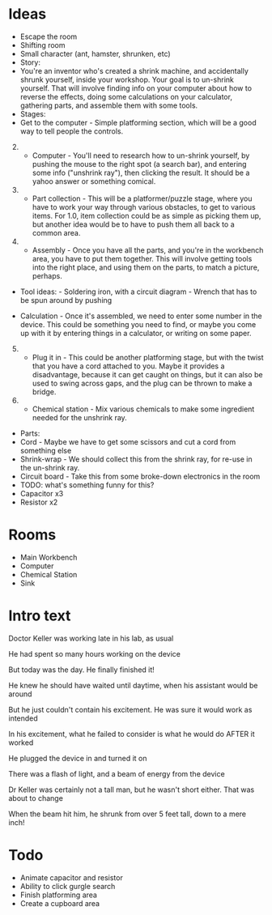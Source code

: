 # Ideas
- Escape the room
- Shifting room
- Small character (ant, hamster, shrunken, etc)
 - Story:
  - You're an inventor who's created a shrink machine, and accidentally shrunk yourself, inside your workshop. Your goal is to un-shrink yourself. That will involve finding info on your computer about how to reverse the effects, doing some calculations on your calculator, gathering parts, and assemble them with some tools.
 - Stages:
  - Get to the computer - Simple platforming section, which will be a good way to tell people the controls.
  
  2. - Computer - You'll need to research how to un-shrink yourself, by pushing the mouse to the right spot (a search bar), and entering some info ("unshrink ray"), then clicking the result. It should be a yahoo answer or something comical.
  
  1. - Part collection - This will be a platformer/puzzle stage, where you have to work your way through various obstacles, to get to various items. For 1.0, item collection could be as simple as picking them up, but another idea would be to have to push them all back to a common area.
  
  3. - Assembly - Once you have all the parts, and you're in the workbench area, you have to put them together. This will involve getting tools into the right place, and using them on the parts, to match a picture, perhaps.
   - Tool ideas: 
    - Soldering iron, with a circuit diagram
    - Wrench that has to be spun around by pushing
    
  - Calculation - Once it's assembled, we need to enter some number in the device. This could be something you need to find, or maybe you come up with it by entering things in a calculator, or writing on some paper.
  
  5. - Plug it in - This could be another platforming stage, but with the twist that you have a cord attached to you. Maybe it provides a disadvantage, because it can get caught on things, but it can also be used to swing across gaps, and the plug can be thrown to make a bridge.
  
  4. - Chemical station - Mix various chemicals to make some ingredient needed for the unshrink ray.
  
 - Parts:
  - Cord - Maybe we have to get some scissors and cut a cord from something else
  - Shrink-wrap - We should collect this from the shrink ray, for re-use in the un-shrink ray.
  - Circuit board - Take this from some broke-down electronics in the room 
   - TODO: what's something funny for this?
  - Capacitor x3
  - Resistor x2
   
# Rooms
- Main Workbench
- Computer
- Chemical Station
- Sink

# Intro text

Doctor Keller was working late in his lab, as usual

He had spent so many hours working on the device

But today was the day. He finally finished it!

He knew he should have waited until daytime, when his assistant would be around

But he just couldn't contain his excitement. He was sure it would work as intended

In his excitement, what he failed to consider is what he would do AFTER it worked

He plugged the device in and turned it on

<Change to white>

There was a flash of light, and a beam of energy from the device

Dr Keller was certainly not a tall man, but he wasn't short either. That was about to change

When the beam hit him, he shrunk from over 5 feet tall, down to a mere inch!

# Todo

- Animate capacitor and resistor
- Ability to click gurgle search
- Finish platforming area
- Create a cupboard area
